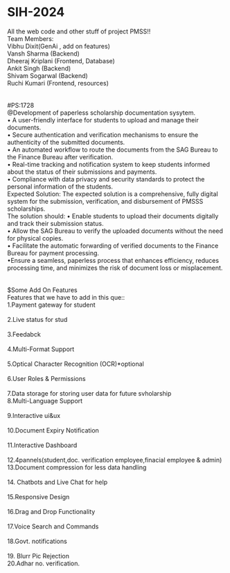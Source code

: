 # SIH-2024<br>
All the web code and other stuff of project PMSS!!<br>
Team Members:<br>
Vibhu Dixit(GenAi , add on features)<br>
Vansh Sharma (Backend)<br>
Dheeraj Kriplani (Frontend, Database)<br>
Ankit Singh (Backend)<br>
Shivam Sogarwal (Backend)<br>
Ruchi Kumari (Frontend, resources)<br>
<br><br>
#PS:1728<br>
@Development of paperless scholarship documentation sysytem.<br>
 • A user-friendly interface for students to upload and manage their documents.<br>
 • Secure authentication and verification mechanisms to ensure the authenticity of the submitted documents. <br>
• An automated workflow to route the documents from the SAG Bureau to the Finance Bureau after verification. <br>
• Real-time tracking and notification system to keep students informed about the status of their submissions and payments. <br>
• Compliance with data privacy and security standards to protect the personal information of the students.<br>
 Expected Solution: The expected solution is a comprehensive, fully digital system for the submission, verification, and disbursement of PMSSS scholarships. <br>
The solution should: • Enable students to upload their documents digitally and track their submission status.<br>
 • Allow the SAG Bureau to verify the uploaded documents without the need for physical copies. <br>
• Facilitate the automatic forwarding of verified documents to the Finance Bureau for payment processing. <br>
•Ensure a seamless, paperless process that enhances efficiency, reduces processing time, and minimizes the risk of document loss or misplacement.<br>
<br><br>
$Some Add On Features<br>
Features that we have to add in this que::<br>
1.Payment gateway for student  <br>                    
2.Live status for stud <br>                       
3.Feedabck <br>                                      
4.Multi-Format Support<br>                        
5.Optical Character Recognition (OCR)*optional <br>   
6.User Roles & Permissions  <br>                 
7.Data storage for storing user data for future svholarship <br>
8.Multi-Language Support <br>                     
9.Interactive ui&ux   <br>                           
10.Document Expiry Notification <br>              
11.Interactive Dashboard <br>                       
12.4pannels(student,doc. verification employee,finacial employee & admin)<br>
13.Document compression for less data handling<br>     
14. Chatbots and Live Chat for help    <br>      
15.Responsive Design<br>                            
16.Drag and Drop Functionality<br>                 
17.Voice Search and Commands<br>                   
18.Govt. notifications <br>                          
19. Blurr Pic Rejection<br>
20.Adhar no. verification.<br>
